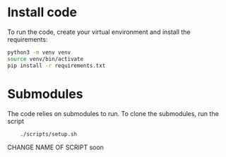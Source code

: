 # Install code

To run the code, create your virtual environment and install the requirements:

```bash
python3 -m venv venv
source venv/bin/activate
pip install -r requirements.txt
```

# Submodules

The code relies on submodules to run. To clone the submodules, run the script 

```bash
    ./scripts/setup.sh
```

CHANGE NAME OF SCRIPT soon